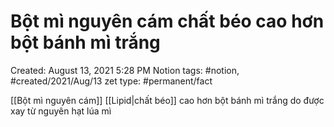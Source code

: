 # Bột mì nguyên cám chất béo cao hơn bột bánh mì trắng

Created: August 13, 2021 5:28 PM
Notion tags: #notion, #created/2021/Aug/13
zet type: #permanent/fact

[[Bột mì nguyên cám]]  [[Lipid|chất béo]] cao hơn bột bánh mì trắng do được xay từ nguyên hạt lúa mì